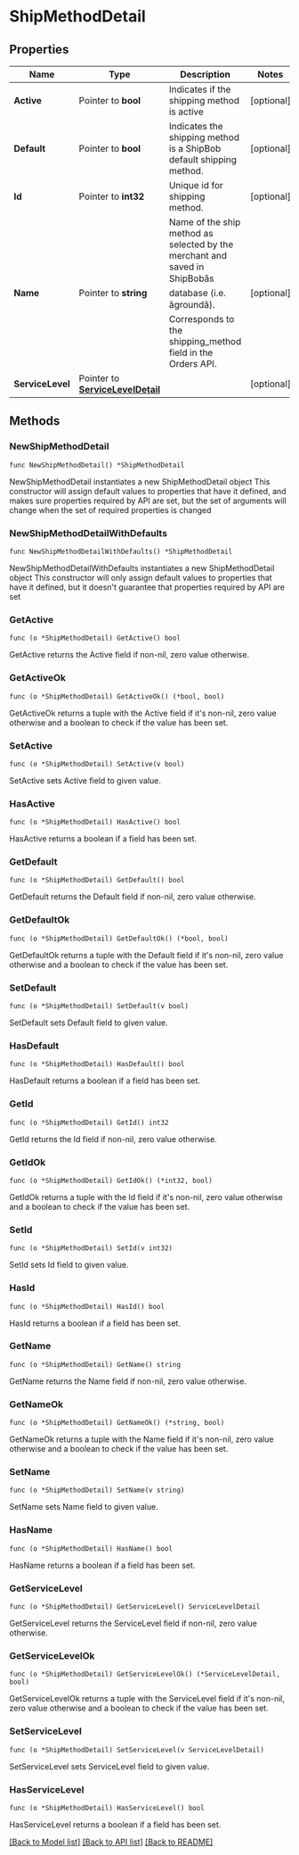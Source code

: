 # ShipMethodDetail

## Properties

Name | Type | Description | Notes
------------ | ------------- | ------------- | -------------
**Active** | Pointer to **bool** | Indicates if the shipping method is active | [optional] 
**Default** | Pointer to **bool** | Indicates the shipping method is a ShipBob default shipping method. | [optional] 
**Id** | Pointer to **int32** | Unique id for shipping method. | [optional] 
**Name** | Pointer to **string** | Name of the ship method as selected by the merchant and saved in ShipBobâs database (i.e. âgroundâ). Corresponds to the shipping_method field in the Orders API. | [optional] 
**ServiceLevel** | Pointer to [**ServiceLevelDetail**](ServiceLevelDetail.md) |  | [optional] 

## Methods

### NewShipMethodDetail

`func NewShipMethodDetail() *ShipMethodDetail`

NewShipMethodDetail instantiates a new ShipMethodDetail object
This constructor will assign default values to properties that have it defined,
and makes sure properties required by API are set, but the set of arguments
will change when the set of required properties is changed

### NewShipMethodDetailWithDefaults

`func NewShipMethodDetailWithDefaults() *ShipMethodDetail`

NewShipMethodDetailWithDefaults instantiates a new ShipMethodDetail object
This constructor will only assign default values to properties that have it defined,
but it doesn't guarantee that properties required by API are set

### GetActive

`func (o *ShipMethodDetail) GetActive() bool`

GetActive returns the Active field if non-nil, zero value otherwise.

### GetActiveOk

`func (o *ShipMethodDetail) GetActiveOk() (*bool, bool)`

GetActiveOk returns a tuple with the Active field if it's non-nil, zero value otherwise
and a boolean to check if the value has been set.

### SetActive

`func (o *ShipMethodDetail) SetActive(v bool)`

SetActive sets Active field to given value.

### HasActive

`func (o *ShipMethodDetail) HasActive() bool`

HasActive returns a boolean if a field has been set.

### GetDefault

`func (o *ShipMethodDetail) GetDefault() bool`

GetDefault returns the Default field if non-nil, zero value otherwise.

### GetDefaultOk

`func (o *ShipMethodDetail) GetDefaultOk() (*bool, bool)`

GetDefaultOk returns a tuple with the Default field if it's non-nil, zero value otherwise
and a boolean to check if the value has been set.

### SetDefault

`func (o *ShipMethodDetail) SetDefault(v bool)`

SetDefault sets Default field to given value.

### HasDefault

`func (o *ShipMethodDetail) HasDefault() bool`

HasDefault returns a boolean if a field has been set.

### GetId

`func (o *ShipMethodDetail) GetId() int32`

GetId returns the Id field if non-nil, zero value otherwise.

### GetIdOk

`func (o *ShipMethodDetail) GetIdOk() (*int32, bool)`

GetIdOk returns a tuple with the Id field if it's non-nil, zero value otherwise
and a boolean to check if the value has been set.

### SetId

`func (o *ShipMethodDetail) SetId(v int32)`

SetId sets Id field to given value.

### HasId

`func (o *ShipMethodDetail) HasId() bool`

HasId returns a boolean if a field has been set.

### GetName

`func (o *ShipMethodDetail) GetName() string`

GetName returns the Name field if non-nil, zero value otherwise.

### GetNameOk

`func (o *ShipMethodDetail) GetNameOk() (*string, bool)`

GetNameOk returns a tuple with the Name field if it's non-nil, zero value otherwise
and a boolean to check if the value has been set.

### SetName

`func (o *ShipMethodDetail) SetName(v string)`

SetName sets Name field to given value.

### HasName

`func (o *ShipMethodDetail) HasName() bool`

HasName returns a boolean if a field has been set.

### GetServiceLevel

`func (o *ShipMethodDetail) GetServiceLevel() ServiceLevelDetail`

GetServiceLevel returns the ServiceLevel field if non-nil, zero value otherwise.

### GetServiceLevelOk

`func (o *ShipMethodDetail) GetServiceLevelOk() (*ServiceLevelDetail, bool)`

GetServiceLevelOk returns a tuple with the ServiceLevel field if it's non-nil, zero value otherwise
and a boolean to check if the value has been set.

### SetServiceLevel

`func (o *ShipMethodDetail) SetServiceLevel(v ServiceLevelDetail)`

SetServiceLevel sets ServiceLevel field to given value.

### HasServiceLevel

`func (o *ShipMethodDetail) HasServiceLevel() bool`

HasServiceLevel returns a boolean if a field has been set.


[[Back to Model list]](../README.md#documentation-for-models) [[Back to API list]](../README.md#documentation-for-api-endpoints) [[Back to README]](../README.md)


